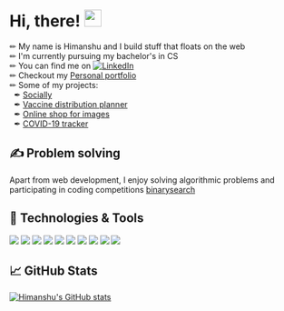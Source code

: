 # Hi, there! <img src="https://raw.githubusercontent.com/MartinHeinz/MartinHeinz/master/wave.gif" width="30px">

&#x270f; My name is Himanshu and I build stuff that floats on the web <br/>
&#x270f; I'm currently pursuing my bachelor's in CS <br/>
&#x270f; You can find me on [![LinkedIn][3.2]][3] <br/>
&#x270f; Checkout my [Personal portfolio](https://hkumar0132.netlify.app) <br/>
&#x270f; Some of my projects: <br/>
&nbsp; 	&#x2712; [Socially](https://sosially.netlify.app/) <br/>
&nbsp; 	&#x2712; [Vaccine distribution planner](http://14.97.25.74:9001/) <br/>
&nbsp; 	&#x2712; [Online shop for images](https://drive.google.com/file/d/16ZElYGEzeTj9Sc8DSZ-huk1ahz8o2xVX/view?usp=sharing) <br/>
&nbsp; 	&#x2712; [COVID-19 tracker](https://covid.codestoresolutions.com/)

## &#x270d; Problem solving

Apart from web development, I enjoy solving algorithmic problems and participating in coding competitions [binarysearch](https://binarysearch.io/@/hkumar0132/)

## 🔧 Technologies & Tools
![](https://img.shields.io/badge/Code-HTML5-informational?style=flat&logo=python&logoColor=white&color=2bbc8a)
![](https://img.shields.io/badge/Code-CSS3-informational?style=flat&logo=python&logoColor=white&color=2bbc8a)
![](https://img.shields.io/badge/Code-JavaScript-informational?style=flat&logo=javascript&logoColor=white&color=2bbc8a)
![](https://img.shields.io/badge/Frontend-Reactjs-informational?style=flat&logo=go&logoColor=white&color=2bbc8a)
![](https://img.shields.io/badge/Backend-Nodejs-informational?style=flat&logo=cmake&logoColor=white&color=2bbc8a)
![](https://img.shields.io/badge/Database-MongoDB-informational?style=flat&logo=vue.js&logoColor=white&color=2bbc8a)
![](https://img.shields.io/badge/Database-Firebase-informational?style=flat&logo=vue.js&logoColor=white&color=2bbc8a)
![](https://img.shields.io/badge/Editor-VS_CODE-informational?style=flat&logo=intellij-idea&logoColor=white&color=2bbc8a)
![](https://img.shields.io/badge/Tools-Netlify-informational?style=flat&logo=postgresql&logoColor=white&color=2bbc8a)
![](https://img.shields.io/badge/Tools-Heroku-informational?style=flat&logo=postgresql&logoColor=white&color=2bbc8a)

## &#x1f4c8; GitHub Stats


[![Himanshu's GitHub stats](https://github-readme-stats.vercel.app/api?username=hkumar0132&hide=issues,contribs&show_icons=true&theme=radical)](https://github.com/hkumar0132/github-readme-stats)
<!-- links to social media icons -->

<!-- icons with padding -->

[1.1]: http://i.imgur.com/tXSoThF.png (twitter icon with padding)
[2.1]: http://i.imgur.com/0o48UoR.png (github icon with padding)

<!-- icons without padding -->

[1.2]: http://i.imgur.com/wWzX9uB.png (twitter icon without padding)
[2.2]: http://i.imgur.com/9I6NRUm.png (github icon without padding)
[3.2]: https://raw.githubusercontent.com/MartinHeinz/MartinHeinz/master/linkedin-3-16.png (LinkedIn icon without padding)


<!-- links to your social media accounts -->

[2]: https://github.com/hkumar0132
[3]: https://www.linkedin.com/in/hkumar0132/


<!-- Resources -->
<!-- Icons: https://simpleicons.org/ -->
<!-- GitHub Stats: https://github.com/anuraghazra/github-readme-stats -->
<!-- Emojis: https://emojipedia.org/emoji/ -->
<!-- HTML Emojis: https://www.fileformat.info/index.htm -->
<!-- Shields: https://shields.io/ -->
<!-- Awesome GitHub Profile README: https://github.com/abhisheknaiidu/awesome-github-profile-readme -->
